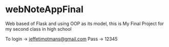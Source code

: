 # webNoteAppFinal

Web based of Flask and using OOP as its model, this is My Final Project for my second class in high school

To login -> jeffetimotmans@gmail.com 
Pass -> 12345
